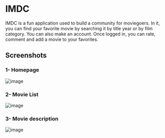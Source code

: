 # IMDC
IMDC is a fun application used to build a community for moviegoers. In it, you can find your favorite movie by searching it by title year or by film category.
You can also make an account. Once logged in, you can rate, comment and add a movie to your favorites. 
## Screenshots 
### 1- **Homepage**


![image](https://github.com/zeko450/Client_QuizSimple/assets/114595632/273c48f1-982b-46ba-9c5d-5f65bef122e2)

### 2- **Movie List**

![image](https://github.com/zeko450/Client_QuizSimple/assets/114595632/060ce3b9-b583-47b9-a4fa-3de74db3c7cd)

### 3- **Movie description**

![image](https://github.com/zeko450/IMDC/assets/114595632/b85a06d4-07d2-42c2-8813-cc5690e353b8)

